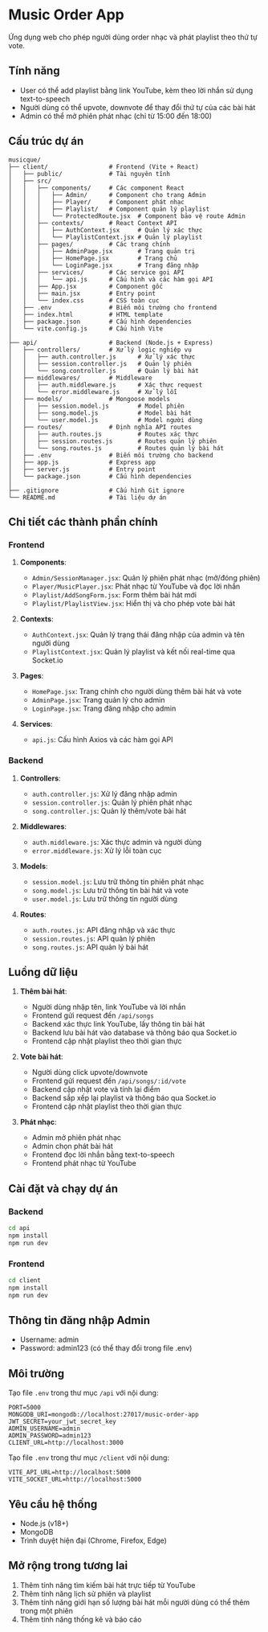 # Music Order App

Ứng dụng web cho phép người dùng order nhạc và phát playlist theo thứ tự vote.

## Tính năng

- User có thể add playlist bằng link YouTube, kèm theo lời nhắn sử dụng text-to-speech
- Người dùng có thể upvote, downvote để thay đổi thứ tự của các bài hát
- Admin có thể mở phiên phát nhạc (chỉ từ 15:00 đến 18:00)

## Cấu trúc dự án

```
musicque/
├── client/                 # Frontend (Vite + React)
│   ├── public/             # Tài nguyên tĩnh
│   ├── src/
│   │   ├── components/     # Các component React
│   │   │   ├── Admin/      # Component cho trang Admin
│   │   │   ├── Player/     # Component phát nhạc
│   │   │   ├── Playlist/   # Component quản lý playlist
│   │   │   └── ProtectedRoute.jsx  # Component bảo vệ route Admin
│   │   ├── contexts/       # React Context API
│   │   │   ├── AuthContext.jsx     # Quản lý xác thực
│   │   │   └── PlaylistContext.jsx # Quản lý playlist
│   │   ├── pages/          # Các trang chính
│   │   │   ├── AdminPage.jsx       # Trang quản trị
│   │   │   ├── HomePage.jsx        # Trang chủ
│   │   │   └── LoginPage.jsx       # Trang đăng nhập
│   │   ├── services/       # Các service gọi API
│   │   │   └── api.js      # Cấu hình và các hàm gọi API
│   │   ├── App.jsx         # Component gốc
│   │   ├── main.jsx        # Entry point
│   │   └── index.css       # CSS toàn cục
│   ├── .env                # Biến môi trường cho frontend
│   ├── index.html          # HTML template
│   ├── package.json        # Cấu hình dependencies
│   └── vite.config.js      # Cấu hình Vite
│
├── api/                    # Backend (Node.js + Express)
│   ├── controllers/        # Xử lý logic nghiệp vụ
│   │   ├── auth.controller.js      # Xử lý xác thực
│   │   ├── session.controller.js   # Quản lý phiên
│   │   └── song.controller.js      # Quản lý bài hát
│   ├── middlewares/        # Middleware
│   │   ├── auth.middleware.js      # Xác thực request
│   │   └── error.middleware.js     # Xử lý lỗi
│   ├── models/             # Mongoose models
│   │   ├── session.model.js        # Model phiên
│   │   ├── song.model.js           # Model bài hát
│   │   └── user.model.js           # Model người dùng
│   ├── routes/             # Định nghĩa API routes
│   │   ├── auth.routes.js          # Routes xác thực
│   │   ├── session.routes.js       # Routes quản lý phiên
│   │   └── song.routes.js          # Routes quản lý bài hát
│   ├── .env                # Biến môi trường cho backend
│   ├── app.js              # Express app
│   ├── server.js           # Entry point
│   └── package.json        # Cấu hình dependencies
│
├── .gitignore              # Cấu hình Git ignore
└── README.md               # Tài liệu dự án
```

## Chi tiết các thành phần chính

### Frontend

1. **Components**:
   - `Admin/SessionManager.jsx`: Quản lý phiên phát nhạc (mở/đóng phiên)
   - `Player/MusicPlayer.jsx`: Phát nhạc từ YouTube và đọc lời nhắn
   - `Playlist/AddSongForm.jsx`: Form thêm bài hát mới
   - `Playlist/PlaylistView.jsx`: Hiển thị và cho phép vote bài hát

2. **Contexts**:
   - `AuthContext.jsx`: Quản lý trạng thái đăng nhập của admin và tên người dùng
   - `PlaylistContext.jsx`: Quản lý playlist và kết nối real-time qua Socket.io

3. **Pages**:
   - `HomePage.jsx`: Trang chính cho người dùng thêm bài hát và vote
   - `AdminPage.jsx`: Trang quản lý cho admin
   - `LoginPage.jsx`: Trang đăng nhập cho admin

4. **Services**:
   - `api.js`: Cấu hình Axios và các hàm gọi API

### Backend

1. **Controllers**:
   - `auth.controller.js`: Xử lý đăng nhập admin
   - `session.controller.js`: Quản lý phiên phát nhạc
   - `song.controller.js`: Quản lý thêm/vote bài hát

2. **Middlewares**:
   - `auth.middleware.js`: Xác thực admin và người dùng
   - `error.middleware.js`: Xử lý lỗi toàn cục

3. **Models**:
   - `session.model.js`: Lưu trữ thông tin phiên phát nhạc
   - `song.model.js`: Lưu trữ thông tin bài hát và vote
   - `user.model.js`: Lưu trữ thông tin người dùng

4. **Routes**:
   - `auth.routes.js`: API đăng nhập và xác thực
   - `session.routes.js`: API quản lý phiên
   - `song.routes.js`: API quản lý bài hát

## Luồng dữ liệu

1. **Thêm bài hát**:
   - Người dùng nhập tên, link YouTube và lời nhắn
   - Frontend gửi request đến `/api/songs`
   - Backend xác thực link YouTube, lấy thông tin bài hát
   - Backend lưu bài hát vào database và thông báo qua Socket.io
   - Frontend cập nhật playlist theo thời gian thực

2. **Vote bài hát**:
   - Người dùng click upvote/downvote
   - Frontend gửi request đến `/api/songs/:id/vote`
   - Backend cập nhật vote và tính lại điểm
   - Backend sắp xếp lại playlist và thông báo qua Socket.io
   - Frontend cập nhật playlist theo thời gian thực

3. **Phát nhạc**:
   - Admin mở phiên phát nhạc
   - Admin chọn phát bài hát
   - Frontend đọc lời nhắn bằng text-to-speech
   - Frontend phát nhạc từ YouTube

## Cài đặt và chạy dự án

### Backend

```bash
cd api
npm install
npm run dev
```

### Frontend

```bash
cd client
npm install
npm run dev
```

## Thông tin đăng nhập Admin

- Username: admin
- Password: admin123 (có thể thay đổi trong file .env)

## Môi trường

Tạo file `.env` trong thư mục `/api` với nội dung:

```
PORT=5000
MONGODB_URI=mongodb://localhost:27017/music-order-app
JWT_SECRET=your_jwt_secret_key
ADMIN_USERNAME=admin
ADMIN_PASSWORD=admin123
CLIENT_URL=http://localhost:3000
```

Tạo file `.env` trong thư mục `/client` với nội dung:

```
VITE_API_URL=http://localhost:5000
VITE_SOCKET_URL=http://localhost:5000
```

## Yêu cầu hệ thống

- Node.js (v18+)
- MongoDB
- Trình duyệt hiện đại (Chrome, Firefox, Edge)

## Mở rộng trong tương lai

1. Thêm tính năng tìm kiếm bài hát trực tiếp từ YouTube
2. Thêm tính năng lịch sử phiên và playlist
3. Thêm tính năng giới hạn số lượng bài hát mỗi người dùng có thể thêm trong một phiên
4. Thêm tính năng thống kê và báo cáo
